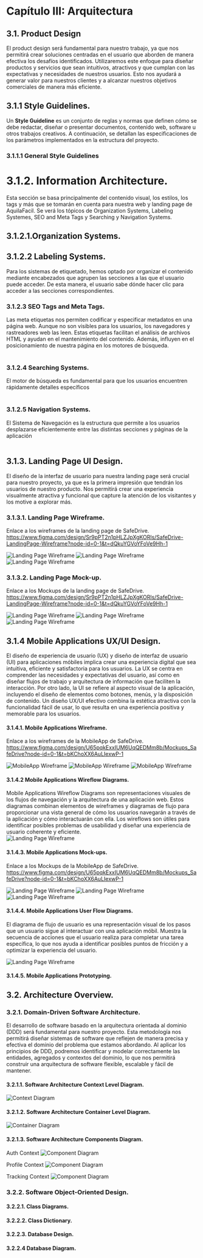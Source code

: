 # Capítulo III: Arquitectura

## 3.1. Product Design
El product design será fundamental para nuestro trabajo, ya que nos permitirá crear soluciones centradas en el usuario que aborden de manera efectiva los desafíos identificados. Utilizaremos este enfoque para diseñar productos y servicios que sean intuitivos, atractivos y que cumplan con las expectativas y necesidades de nuestros usuarios. Esto nos ayudará a generar valor para nuestros clientes y a alcanzar nuestros objetivos comerciales de manera más eficiente.
## 3.1.1 Style Guidelines.
Un **Style Guideline** es un conjunto de reglas y normas que definen cómo se debe redactar, diseñar o presentar documentos, contenido web, software u otros trabajos creativos. A continuación, se detallan las especificaciones de los parámetros implementados en la estructura del proyecto.
### 3.1.1.1 General Style Guidelines

# 3.1.2. Information Architecture. 
<td>Esta sección se basa principalmente del contenido visual, los estilos, los tags y más que se tomarán en cuenta para nuestra web y landing page de AquilaFacil. Se verá los tópicos de Organization Systems, Labeling Systemes, SEO and Meta Tags y Searching y Navigation Systems.</td>

## 3.1.2.1.Organization Systems.

## 3.1.2.2 Labeling Systems.
<td>Para los sistemas de etiquetado, hemos optado por organizar el contenido mediante encabezados que agrupen las secciones a las que el usuario puede acceder. De esta manera, el usuario sabe dónde hacer clic para acceder a las secciones correspondientes.</td>

### 3.1.2.3 SEO Tags and Meta Tags. 
<td>Las meta etiquetas nos permiten codificar y especificar metadatos en una página web. Aunque no son visibles para los usuarios, los navegadores y rastreadores web las leen. Estas etiquetas facilitan el análisis de archivos HTML y ayudan en el mantenimiento del contenido. Además, influyen en el posicionamiento de nuestra página en los motores de búsqueda.</td>
<br><br>


### 3.1.2.4 Searching Systems.
<td>El motor de búsqueda es fundamental para que los usuarios encuentren rápidamente detalles específicos</td>
<br><br>

### 3.1.2.5 Navigation Systems.
<td>El Sistema de Navegación es la estructura que permite a los usuarios desplazarse eficientemente entre las distintas secciones y páginas de la aplicación</td>
<br><br>

## 3.1.3. Landing Page UI Design. 
El diseño de la interfaz de usuario para nuestra landing page será crucial para nuestro proyecto, ya que es la primera impresión que tendrán los usuarios de nuestro producto. Nos permitirá crear una experiencia visualmente atractiva y funcional que capture la atención de los visitantes y los motive a explorar más.
### 3.1.3.1. Landing Page Wireframe.
Enlace a los wireframes de la landing page de SafeDrive.<br>
https://www.figma.com/design/Sr9pPT2n1pHLZJpXgKORls/SafeDrive-LandingPage-Wireframe?node-id=0-1&t=dQkuYGVoYFoVe9Hh-1


![Landing Page Wireframe](assets/Landing_Page_Wireframe1.png)
![Landing Page Wireframe](assets/Landing_Page_Wireframe2.png)
![Landing Page Wireframe](assets/Landing_Page_Wireframe3.png)
### 3.1.3.2. Landing Page Mock-up. 
Enlace a los Mockups de la landing page de SafeDrive.<br>
https://www.figma.com/design/Sr9pPT2n1pHLZJpXgKORls/SafeDrive-LandingPage-Wireframe?node-id=0-1&t=dQkuYGVoYFoVe9Hh-1

![Landing Page Wireframe](assets/Landing_Page_Mockup1.png)
![Landing Page Wireframe](assets/Landing_Page_Mockup2.png)
![Landing Page Wireframe](assets/Landing_Page_Mockup3.png)

## 3.1.4 Mobile Applications UX/UI Design. 
El diseño de experiencia de usuario (UX) y diseño de interfaz de usuario (UI) para aplicaciones móbiles implica crear una experiencia digital que sea intuitiva, eficiente y satisfactoria para los usuarios. La UX se centra en comprender las necesidades y expectativas del usuario, así como en diseñar flujos de trabajo y arquitectura de información que faciliten la interacción. Por otro lado, la UI se refiere al aspecto visual de la aplicación, incluyendo el diseño de elementos como botones, menús, y la disposición de contenido. Un diseño UX/UI efectivo combina la estética atractiva con la funcionalidad fácil de usar, lo que resulta en una experiencia positiva y memorable para los usuarios.
####  3.1.4.1. Mobile Applications Wireframe.
Enlace a los wireframes de la MobileApp de SafeDrive.<br>
https://www.figma.com/design/U65pqkExxIUM6UqQEDMm8b/Mockups_SafeDrive?node-id=0-1&t=bKChoXX6AuLIexwP-1

![MobileApp Wireframe](assets/MobileApp_Wireframe1.png)
![MobileApp Wireframe](assets/MobileApp__Wireframe2.png) 
![MobileApp Wireframe](assets/MobileApp_Wireframe3.png)

####  3.1.4.2  Mobile Applications Wireflow Diagrams. 
Mobile Applications Wireflow Diagrams son representaciones visuales de los flujos de navegación y la arquitectura de una aplicación web. Estos diagramas combinan elementos de wireframes y diagramas de flujo para proporcionar una vista general de cómo los usuarios navegarán a través de la aplicación y cómo interactuarán con ella. Los wireflows son útiles para identificar posibles problemas de usabilidad y diseñar una experiencia de usuario coherente y eficiente. <br>
![Landing Page Wireframe](assets/WireFlow_SafeDrive.png)
####  3.1.4.3. Mobile Applications Mock-ups.
Enlace a los Mockups de la MobileApp de SafeDrive.<br>
https://www.figma.com/design/U65pqkExxIUM6UqQEDMm8b/Mockups_SafeDrive?node-id=0-1&t=bKChoXX6AuLIexwP-1

![Landing Page Wireframe](assets/MobileApp_Mockup1.png)
![Landing Page Wireframe](assets/MobileApp__Mockup2.png)
![Landing Page Wireframe](assets/MobileApp_Mockup3.png)

####  3.1.4.4. Mobile Applications User Flow Diagrams. 
El diagrama de flujo de usuario es una representación visual de los pasos que un usuario sigue al interactuar con una aplicación móbil. Muestra la secuencia de acciones que el usuario realiza para completar una tarea específica, lo que nos ayuda a identificar posibles puntos de fricción y a optimizar la experiencia del usuario. <br>

![Landing Page Wireframe](assets/UserFlow_SafeDrive.png)

####  3.1.4.5. Mobile Applications Prototyping. 

## 3.2. Architecture Overview. 
### 3.2.1. Domain-Driven Software Architecture.
El desarrollo de software basado en la arquitectura orientada al dominio (DDD) será fundamental para nuestro proyecto. Esta metodología nos permitirá diseñar sistemas de software que reflejen de manera precisa y efectiva el dominio del problema que estamos abordando. Al aplicar los principios de DDD, podremos identificar y modelar correctamente las entidades, agregados y contextos del dominio, lo que nos permitirá construir una arquitectura de software flexible, escalable y fácil de mantener.

#### 3.2.1.1. Software Architecture Context Level Diagram.
![Context Diagram](assets/context-diagram.png)
#### 3.2.1.2. Software Architecture Container Level Diagram.
![Container Diagram](assets/container-diagram.png)
#### 3.2.1.3. Software Architecture Components Diagram.
Auth Context
![Component Diagram](assets/auth-component.png)

Profile Context
![Component Diagram](assets/profile-component.png)

Tracking Context
![Component Diagram](assets/tracking-component.png)
###  3.2.2. Software Object-Oriented Design.
#### 3.2.2.1. Class Diagrams. 
#### 3.2.2.2. Class Dictionary. 
#### 3.2.2.3. Database Design. 
#### 3.2.2.4 Database Diagram. 

